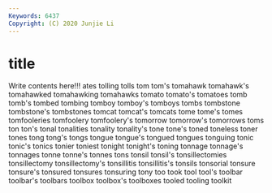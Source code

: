 ```yaml
---
Keywords: 6437
Copyright: (C) 2020 Junjie Li
---
```


# title

Write contents here!!!
ates 
tolling 
tolls 
tom 
tom's
tomahawk 
tomahawk's 
tomahawked 
tomahawking 
tomahawks 
tomato 
tomato's 
tomatoes 
tomb 
tomb's
tombed 
tombing 
tomboy 
tomboy's 
tomboys 
tombs 
tombstone 
tombstone's 
tombstones 
tomcat
tomcat's 
tomcats 
tome 
tome's 
tomes 
tomfooleries 
tomfoolery 
tomfoolery's 
tomorrow 
tomorrow's
tomorrows 
toms 
ton 
ton's 
tonal 
tonalities 
tonality 
tonality's 
tone 
tone's
toned 
toneless 
toner 
tones 
tong 
tong's 
tongs 
tongue 
tongue's 
tongued
tongues 
tonguing 
tonic 
tonic's 
tonics 
tonier 
toniest 
tonight 
tonight's 
toning
tonnage 
tonnage's 
tonnages 
tonne 
tonne's 
tonnes 
tons 
tonsil 
tonsil's 
tonsillectomies
tonsillectomy 
tonsillectomy's 
tonsillitis 
tonsillitis's 
tonsils 
tonsorial 
tonsure 
tonsure's 
tonsured 
tonsures
tonsuring 
tony 
too 
took 
tool 
tool's 
toolbar 
toolbar's 
toolbars 
toolbox
toolbox's 
toolboxes 
tooled 
tooling 
toolkit 
